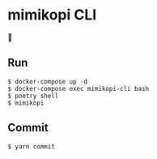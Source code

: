 # mimikopi CLI

🎼

## Run

```shell
$ docker-compose up -d
$ docker-compose exec mimikopi-cli bash
$ poetry shell
$ mimikopi
```

## Commit

```sell
$ yarn commit
```

